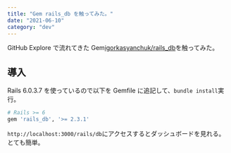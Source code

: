 ```yaml
---
title: "Gem rails_db を触ってみた。"
date: "2021-06-10"
category: "dev"
---
```


GitHub Explore で流れてきた Gem[igorkasyanchuk/rails_db](https://github.com/igorkasyanchuk/rails_db)を触ってみた。

## 導入

Rails 6.0.3.7 を使っているので以下を Gemfile に追記して、`bundle install`実行。

```rb
# Rails >= 6
gem 'rails_db', '>= 2.3.1'
```

`http://localhost:3000/rails/db`にアクセスするとダッシュボードを見れる。とても簡単。

